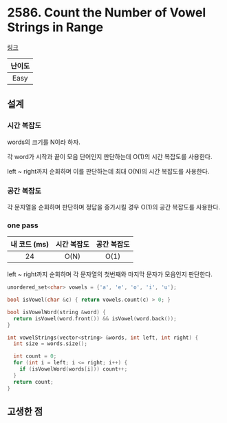 # 2586. Count the Number of Vowel Strings in Range

[링크](https://leetcode.com/problems/count-the-number-of-vowel-strings-in-range/description/)

| 난이도 |
| :----: |
|  Easy  |

## 설계

### 시간 복잡도

words의 크기를 N이라 하자.

각 word가 시작과 끝이 모음 단어인지 판단하는데 O(1)의 시간 복잡도를 사용한다.

left ~ right까지 순회하며 이를 판단하는데 최대 O(N)의 시간 복잡도를 사용한다.

### 공간 복잡도

각 문자열을 순회하며 판단하며 정답을 증가시킬 경우 O(1)의 공간 복잡도를 사용한다.

### one pass

| 내 코드 (ms) | 시간 복잡도 | 공간 복잡도 |
| :----------: | :---------: | :---------: |
|      24      |    O(N)     |    O(1)     |

left ~ right까지 순회하며 각 문자열의 첫번째와 마지막 문자가 모음인지 판단한다.

```cpp
unordered_set<char> vowels = {'a', 'e', 'o', 'i', 'u'};

bool isVowel(char &c) { return vowels.count(c) > 0; }

bool isVowelWord(string &word) {
  return isVowel(word.front()) && isVowel(word.back());
}

int vowelStrings(vector<string> &words, int left, int right) {
  int size = words.size();

  int count = 0;
  for (int i = left; i <= right; i++) {
    if (isVowelWord(words[i])) count++;
  }
  return count;
}
```

## 고생한 점
